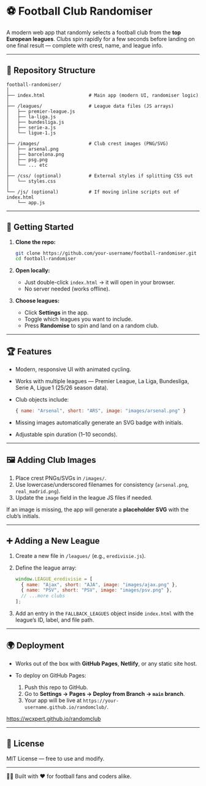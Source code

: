 # ⚽ Football Club Randomiser

A modern web app that randomly selects a football club from the **top European leagues**. Clubs spin rapidly for a few seconds before landing on one final result — complete with crest, name, and league info.

---

## 📂 Repository Structure

```
football-randomiser/
│
├── index.html                # Main app (modern UI, randomiser logic)
│
├── /leagues/                 # League data files (JS arrays)
│   ├── premier-league.js
│   ├── la-liga.js
│   ├── bundesliga.js
│   ├── serie-a.js
│   └── ligue-1.js
│
├── /images/                  # Club crest images (PNG/SVG)
│   ├── arsenal.png
│   ├── barcelona.png
│   ├── psg.png
│   └── ... etc
│
├── /css/ (optional)          # External styles if splitting CSS out
│   └── styles.css
│
└── /js/ (optional)           # If moving inline scripts out of index.html
    └── app.js
```

---

## 🚀 Getting Started

1. **Clone the repo:**

   ```bash
   git clone https://github.com/your-username/football-randomiser.git
   cd football-randomiser
   ```

2. **Open locally:**

   * Just double-click `index.html` → it will open in your browser.
   * No server needed (works offline).

3. **Choose leagues:**

   * Click **Settings** in the app.
   * Toggle which leagues you want to include.
   * Press **Randomise** to spin and land on a random club.

---

## 🏆 Features

* Modern, responsive UI with animated cycling.
* Works with multiple leagues — Premier League, La Liga, Bundesliga, Serie A, Ligue 1 (25/26 season data).
* Club objects include:

  ```js
  { name: "Arsenal", short: "ARS", image: "images/arsenal.png" }
  ```
* Missing images automatically generate an SVG badge with initials.
* Adjustable spin duration (1–10 seconds).

---

## 🖼️ Adding Club Images

1. Place crest PNGs/SVGs in `/images/`.
2. Use lowercase/underscored filenames for consistency (`arsenal.png`, `real_madrid.png`).
3. Update the `image` field in the league JS files if needed.

If an image is missing, the app will generate a **placeholder SVG** with the club’s initials.

---

## ➕ Adding a New League

1. Create a new file in `/leagues/` (e.g., `eredivisie.js`).
2. Define the league array:

   ```js
   window.LEAGUE_eredivisie = [
     { name: "Ajax", short: "AJA", image: "images/ajax.png" },
     { name: "PSV", short: "PSV", image: "images/psv.png" },
     // ...more clubs
   ];
   ```
3. Add an entry in the `FALLBACK_LEAGUES` object inside `index.html` with the league’s ID, label, and file path.

---

## 🌍 Deployment

* Works out of the box with **GitHub Pages**, **Netlify**, or any static site host.
* To deploy on GitHub Pages:

  1. Push this repo to GitHub.
  2. Go to **Settings → Pages → Deploy from Branch → `main` branch**.
  3. Your app will be live at `https://your-username.github.io/randomclub/`.

https://wcxpert.github.io/randomclub

---

## 📜 License

MIT License — free to use and modify.

---

👨‍💻 Built with ❤️ for football fans and coders alike.
